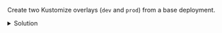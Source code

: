 Create two Kustomize overlays (`dev` and `prod`) from a base deployment.

<details><summary>Solution</summary>
<br>

```bash
# Solution commands for kustomize-env-overlay
```{exec}

</details>